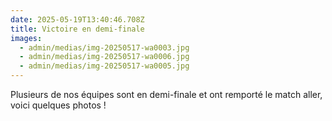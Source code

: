 ```yaml
---
date: 2025-05-19T13:40:46.708Z
title: Victoire en demi-finale
images:
  - admin/medias/img-20250517-wa0003.jpg
  - admin/medias/img-20250517-wa0006.jpg
  - admin/medias/img-20250517-wa0005.jpg
---
```

Plusieurs de nos équipes sont en demi-finale et ont remporté le match aller, voici quelques photos !